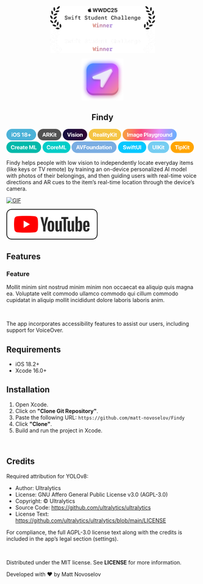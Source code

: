 <p align="center">
  <img align="center" src="Media/swift-challenge-distinguished-winner-light.png#gh-light-mode-only" width=275px>
  <img align="center" src="Media/swift-challenge-distinguished-winner-dark.png#gh-dark-mode-only" width=275px>
</p>

<p align="center">
  <img src="Media/AppIcon.png" alt="Logo" width="110" height="110">
  <h2 align="center">
    Findy
  </h2>
</p>

<img src="https://github.com/matt-novoselov/matt-novoselov/blob/fda0d85176e30230c06d6bc9e3178399440205d8/Files/SVGs/Badges/Platforms/ios18.svg" alt="" style="height: 30px"> <img src="https://github.com/matt-novoselov/matt-novoselov/blob/43737e69c9b80e3fdcebcf497c033a061f51aea8/Files/SVGs/Badges/Frameworks/ARKit.svg" alt="" style="height: 30px">  <img src="https://github.com/matt-novoselov/matt-novoselov/blob/43737e69c9b80e3fdcebcf497c033a061f51aea8/Files/SVGs/Badges/Frameworks/Vision.svg" alt="" style="height: 30px"> <img src="https://github.com/matt-novoselov/matt-novoselov/blob/58a1be3d03d2558b81e787a0a13927faf3465be2/Files/SVGs/Badges/Frameworks/RealityKit.svg" alt="" style="height: 30px"> <img src="https://github.com/matt-novoselov/matt-novoselov/blob/43737e69c9b80e3fdcebcf497c033a061f51aea8/Files/SVGs/Badges/Frameworks/Image%20Playground.svg" alt="" style="height: 30px"> <img src="https://github.com/matt-novoselov/matt-novoselov/blob/43737e69c9b80e3fdcebcf497c033a061f51aea8/Files/SVGs/Badges/Frameworks/Create%20ML.svg" alt="" style="height: 30px"> <img src="https://github.com/matt-novoselov/matt-novoselov/blob/58a1be3d03d2558b81e787a0a13927faf3465be2/Files/SVGs/Badges/Frameworks/CoreML.svg" alt="" style="height: 30px"> <img src="https://github.com/matt-novoselov/matt-novoselov/blob/58a1be3d03d2558b81e787a0a13927faf3465be2/Files/SVGs/Badges/Frameworks/AVFoundation.svg" alt="" style="height: 30px">  <img src="https://github.com/matt-novoselov/matt-novoselov/blob/58a1be3d03d2558b81e787a0a13927faf3465be2/Files/SVGs/Badges/Frameworks/SwiftUI.svg" alt="" style="height: 30px"> <img src="https://github.com/matt-novoselov/matt-novoselov/blob/58a1be3d03d2558b81e787a0a13927faf3465be2/Files/SVGs/Badges/Frameworks/UIKit.svg" alt="" style="height: 30px"> <img src="https://github.com/matt-novoselov/matt-novoselov/blob/43737e69c9b80e3fdcebcf497c033a061f51aea8/Files/SVGs/Badges/Frameworks/TipKit.svg" alt="" style="height: 30px">

Findy helps people with low vision to independently locate everyday items (like keys or TV remote) by training an on-device personalized AI model with photos of their belongings, and then guiding users with real-time voice directions and AR cues to the item’s real-time location through the device’s camera.

<a href="https://example.com" target="_blank">
  <img src="https://i.ibb.co/3h3kWh9/image-processing20210830-21891-1313qn-ezgif-com-resize.gif" alt="GIF">
</a>

[![](https://github.com/matt-novoselov/matt-novoselov/blob/34555effedede5dd5aa24ae675218d989e976cf6/Files/YouTube_Badge.svg)](https://example.com)


## Features

### Feature
Mollit minim sint nostrud minim minim non occaecat ea aliquip quis magna ea. Voluptate velit commodo ullamco commodo qui cillum commodo cupidatat in aliquip mollit incididunt dolore laboris laboris anim.

<br>

The app incorporates accessibility features to assist our users, including support for VoiceOver.

## Requirements
- iOS 18.2+
- Xcode 16.0+

## Installation
1. Open Xcode.
2. Click on **"Clone Git Repository"**.
3. Paste the following URL: `https://github.com/matt-novoselov/Findy`
4. Click **"Clone"**.
5. Build and run the project in Xcode.

<br>

## Credits
Required attribution for YOLOv8:
- Author: Ultralytics
- License: GNU Affero General Public License v3.0 (AGPL-3.0)
- Copyright: © Ultralytics
- Source Code: https://github.com/ultralytics/ultralytics
- License Text: https://github.com/ultralytics/ultralytics/blob/main/LICENSE

For compliance, the full AGPL-3.0 license text along with the credits is included in the app’s legal section (settings).

<br>

Distributed under the MIT license. See **LICENSE** for more information.

Developed with ❤️ by Matt Novoselov
